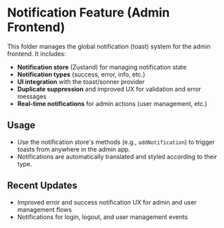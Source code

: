 # Notification Feature (Admin Frontend)

This folder manages the global notification (toast) system for the admin frontend. It includes:

- **Notification store** (Zustand) for managing notification state
- **Notification types** (success, error, info, etc.)
- **UI integration** with the toast/sonner provider
- **Duplicate suppression** and improved UX for validation and error messages
- **Real-time notifications** for admin actions (user management, etc.)

## Usage

- Use the notification store's methods (e.g., `addNotification`) to trigger toasts from anywhere in the admin app.
- Notifications are automatically translated and styled according to their type.

## Recent Updates

- Improved error and success notification UX for admin and user management flows
- Notifications for login, logout, and user management events
